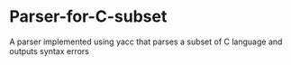 # Parser-for-C-subset
A parser implemented using yacc that parses a subset of C language and outputs syntax errors
